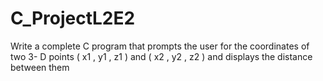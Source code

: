 # C_ProjectL2E2
Write a complete C program that prompts the user for the coordinates of two 3- D points ( x1 , y1 , z1 ) and ( x2 , y2 , z2 ) and displays the distance between them
